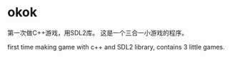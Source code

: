 # okok

第一次做C++游戏，用SDL2库。 这是一个三合一小游戏的程序。

first time making game with c++ and SDL2 library, contains 3 little games.
